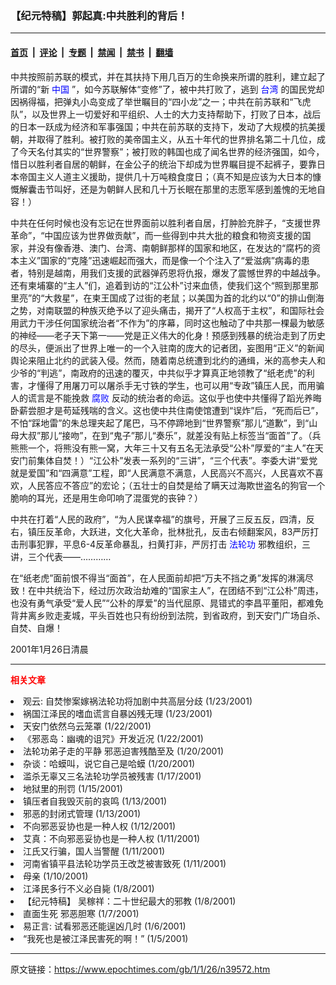 ### 【纪元特稿】郭起真:中共胜利的背后！

---

#### [首页](../../../..?n39572) &nbsp;|&nbsp; [评论](../../../../../epoch-comment?n39572) &nbsp;|&nbsp; [专题](../../../../../epoch-special?n39572) &nbsp;|&nbsp; [禁闻](../../../../../epoch-news?n39572) &nbsp;|&nbsp; [禁书](../../../../../books?n39572) &nbsp;|&nbsp; [翻墙](https://github.com/gfw-breaker/nogfw/blob/master/README.md?n39572)


<div class="post_content" id="artbody" itemprop="articleBody">
 <!-- article content begin -->
 <p>
  中共按照前苏联的模式，并在其扶持下用几百万的生命换来所谓的胜利，建立起了所谓的“新
  <ok href="http://www3.epochtimes.com/news/epochnews/main/2.html">
   <font color="blue">
    中国
   </font>
  </ok>
  ”，如今苏联解体“变修”了，被中共打败了，逃到
  <ok href="http://www3.epochtimes.com/news/epochnews/main/3.html">
   <font color="blue">
    台湾
   </font>
  </ok>
  的国民党却因祸得福，把弹丸小岛变成了举世瞩目的“四小龙”之一；中共在前苏联和“飞虎队”，以及世界上一切爱好和平组织、人士的大力支持帮助下，打败了日本，战后的日本一跃成为经济和军事强国；中共在前苏联的支持下，发动了大规模的抗美援朝，并取得了胜利。被打败的美帝国主义，从五十年代的世界排名第二十几位，成了今天名付其实的“世界警察”；被打败的韩国也成了闻名世界的经济强国，如今，惜日以胜利者自居的朝鲜，在金公子的统治下却成为世界瞩目提不起裤子，要靠日本帝国主义人道主义援助，提供几十万吨粮食度日；（真不知是应该为大日本的慷慨解囊击节叫好，还是为朝鲜人民和几十万长眠在那里的志愿军感到羞愧的无地自容！）
 </p>
 <p>
  中共在任何时候也没有忘记在世界面前以胜利者自居，打肿脸充胖子，“支援世界革命”，“中国应该为世界做贡献”，而一些得到中共大批的粮食和物资支援的国家，并没有像香港、澳门、台湾、南朝鲜那样的国家和地区，在发达的“腐朽的资本主义”国家的“克隆”迅速崛起而强大，而是像一个个注入了“爱滋病”病毒的患者，特别是越南，用我们支援的武器弹药恩将仇报，爆发了震憾世界的中越战争。还有柬埔寨的“主人”们，追着到访的“江公朴”讨来血债，使我们这个“照到那里那里亮”的“大救星”，在柬王国成了过街的老鼠；以美国为首的北约以“0”的排山倒海之势，对南联盟的种族灭绝予以了迎头痛击，揭开了“人权高于主权”，和国际社会用武力干涉任何国家统治者“不作为”的序幕，同时这也触动了中共那一棵最为敏感的神经——老子天下第一——党是正义伟大的化身！预感到残暴的统治走到了历史的尽头，便派出了世界上唯一的一个入驻南的庞大的记者团，妄图用“正义”的新闻舆论来阻止北约的武装入侵。然而，随着南总统遭到北约的通缉，米的高参夫人和少爷的“判逃”，南政府的迅速的覆灭，中共似乎才算真正地领教了“纸老虎”的利害，才懂得了用屠刀可以屠杀手无寸铁的学生，也可以用“专政”镇压人民，而用骗人的谎言是不能挽救
  <ok href="http://www.dajiyuan.com/news/epochnews/news/Focus.asp?Focus_ID=315">
   <font color="blue">
    腐败
   </font>
  </ok>
  反动的统治者的命运。这似乎也使中共懂得了蹈光养晦卧薪尝胆才是苟延残喘的含义。这也使中共住南使馆遭到“误炸”后，“死而后已”，不怕“踩地雷”的朱总理夹起了尾巴，马不停蹄地到“世界警察”那儿“道歉”，到“山母大叔”那儿“接吻”，在到“鬼子”那儿“奏乐”，就差没有贴上标签当“面首”了。（兵熊熊一个，将熊没有熊一窝，大年三十又有五名无法承受“公朴”厚爱的“主人”在天安门前集体自焚！）“江公朴”发表一系列的“三讲”，“三个代表”。李委大讲“爱党就是爱国”和“四满意”工程，即“人民满意不满意，人民高兴不高兴，人民喜欢不喜欢，人民答应不答应”的宏论；（五壮士的自焚是给了瞒天过海欺世盗名的狗官一个脆响的耳光，还是用生命叩响了混蛋党的丧钟？）
 </p>
 <p>
  中共在打着“人民的政府”，“为人民谋幸福”的旗号，开展了三反五反，四清，反右，镇压反革命，大跃进，文化大革命，批林批孔，反击右倾翻案风，83严厉打击刑事犯罪，平息6-4反革命暴乱，扫黄打非，严厉打击
  <ok href="http://falundafa.org">
   <font color="blue">
    法轮功
   </font>
  </ok>
  邪教组织，三讲，三个代表——…………
 </p>
 <p>
  在“纸老虎”面前恨不得当“面首”，在人民面前却把“万夫不挡之勇”发挥的淋漓尽致！在中共统治下，经过历次政治劫难的“国家主人”，在团结不到“江公朴”周违，也没有勇气承受“爱人民”“公朴的厚爱”的当代屈原、晁错式的李昌平董阳，都难免背井离乡败走麦城，平头百姓也只有纷纷到法院，到省政府，到天安门广场自杀、自焚、自爆！
 </p>
 <p>
  2001年1月26日清晨
 </p>
 <hr/>
 <p>
  <b>
   <font color="red">
    相关文章
   </font>
  </b>
  <br/>
 </p>
 <li>
  <ok href="http://epochtimes.com/news/epochnews/newscontent.asp?ID=38735" target="_blank">
   观云: 自焚惨案嫁祸法轮功将加剧中共高层分歧
  </ok>
  (1/23/2001)
  <li>
   <ok href="http://epochtimes.com/news/epochnews/newscontent.asp?ID=38403" target="_blank">
    祸国江泽民的嗜血谎言自暴凶残无理
   </ok>
   (1/23/2001)
   <li>
    <ok href="http://epochtimes.com/news/epochnews/newscontent.asp?ID=38228" target="_blank">
     天安门依然乌云笼罩
    </ok>
    (1/22/2001)
    <li>
     <ok href="http://epochtimes.com/news/epochnews/newscontent.asp?ID=38222" target="_blank">
      《邪恶岛：幽魂的诅咒》开发近况
     </ok>
     (1/22/2001)
     <li>
      <ok href="http://epochtimes.com/news/epochnews/newscontent.asp?ID=37421" target="_blank">
       法轮功弟子走的平静 邪恶迫害残酷至及
      </ok>
      (1/20/2001)
      <li>
       <ok href="http://epochtimes.com/news/epochnews/newscontent.asp?ID=37335" target="_blank">
        杂谈：哈蟆叫，说它自己是哈蟆
       </ok>
       (1/20/2001)
       <li>
        <ok href="http://epochtimes.com/news/epochnews/newscontent.asp?ID=35700" target="_blank">
         滥杀无辜又三名法轮功学员被残害
        </ok>
        (1/17/2001)
        <li>
         <ok href="http://epochtimes.com/news/epochnews/newscontent.asp?ID=34572" target="_blank">
          地狱里的刑罚
         </ok>
         (1/15/2001)
         <li>
          <ok href="http://epochtimes.com/news/epochnews/newscontent.asp?ID=33722" target="_blank">
           镇压者自我毁灭前的哀鸣
          </ok>
          (1/13/2001)
          <li>
           <ok href="http://epochtimes.com/news/epochnews/newscontent.asp?ID=33727" target="_blank">
            邪恶的封闭式管理
           </ok>
           (1/13/2001)
           <li>
            <ok href="http://epochtimes.com/news/epochnews/newscontent.asp?ID=33234" target="_blank">
             不向邪恶妥协也是一种人权
            </ok>
            (1/12/2001)
            <li>
             <ok href="http://epochtimes.com/news/epochnews/newscontent.asp?ID=33009" target="_blank">
              艾真：不向邪恶妥协也是一种人权
             </ok>
             (1/11/2001)
             <li>
              <ok href="http://epochtimes.com/news/epochnews/newscontent.asp?ID=32672" target="_blank">
               江氏又行骗，国人当警醒
              </ok>
              (1/11/2001)
              <li>
               <ok href="http://epochtimes.com/news/epochnews/newscontent.asp?ID=32657" target="_blank">
                河南省镇平县法轮功学员王改芝被害致死
               </ok>
               (1/11/2001)
               <li>
                <ok href="http://epochtimes.com/news/epochnews/newscontent.asp?ID=32143" target="_blank">
                 母亲
                </ok>
                (1/10/2001)
                <li>
                 <ok href="http://epochtimes.com/news/epochnews/newscontent.asp?ID=30980" target="_blank">
                  江泽民多行不义必自毙
                 </ok>
                 (1/8/2001)
                 <li>
                  <ok href="http://epochtimes.com/news/epochnews/newscontent.asp?ID=31136" target="_blank">
                   【纪元特稿】  吴稼祥：二十世纪最大的邪教
                  </ok>
                  (1/8/2001)
                  <li>
                   <ok href="http://epochtimes.com/news/epochnews/newscontent.asp?ID=30241" target="_blank">
                    直面生死 邪恶胆寒
                   </ok>
                   (1/7/2001)
                   <li>
                    <ok href="http://epochtimes.com/news/epochnews/newscontent.asp?ID=30397" target="_blank">
                     易正言: 试看邪恶还能逞凶几时
                    </ok>
                    (1/6/2001)
                    <li>
                     <ok href="http://epochtimes.com/news/epochnews/newscontent.asp?ID=30072" target="_blank">
                      “我死也是被江泽民害死的啊！”
                     </ok>
                     (1/5/2001)
                     <br/>
                     <!-- article content end -->
                     <div id="below_article_ad">
                     </div>
                    </li>
                   </li>
                  </li>
                 </li>
                </li>
               </li>
              </li>
             </li>
            </li>
           </li>
          </li>
         </li>
        </li>
       </li>
      </li>
     </li>
    </li>
   </li>
  </li>
 </li>
</div>


---

原文链接：https://www.epochtimes.com/gb/1/1/26/n39572.htm